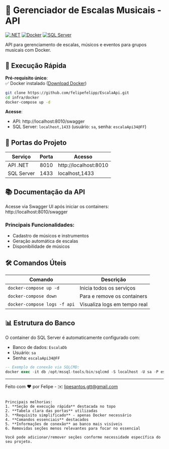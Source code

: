 # 🎵 Gerenciador de Escalas Musicais - API

[![.NET](https://img.shields.io/badge/.NET-8.0-%23512bd4)](https://dotnet.microsoft.com/)
[![Docker](https://img.shields.io/badge/Docker-✓-blue)](https://www.docker.com/)
[![SQL Server](https://img.shields.io/badge/SQL%20Server-2022-%23CC2927)](https://www.microsoft.com/sql-server)

API para gerenciamento de escalas, músicos e eventos para grupos musicais com Docker.

## 🚀 Execução Rápida

**Pré-requisito único**:  
✅ Docker instalado ([Download Docker](https://www.docker.com/products/docker-desktop))

```bash
git clone https://github.com/felipefelipp/EscalaApi.git
cd infra/docker
docker-compose up -d
```

**Acesse**:
- API: http://localhost:8010/swagger
- SQL Server: `localhost,1433` (usuário: `sa`, senha: `escalaApi34@FF`)

## 🔌 Portas do Projeto

| Serviço       | Porta  | Acesso                         |
|---------------|--------|--------------------------------|
| API .NET      | 8010   | http://localhost:8010          |
| SQL Server    | 1433   | localhost,1433                 |

## 📚 Documentação da API

Acesse via Swagger UI após iniciar os containers:  
http://localhost:8010/swagger

### Principais Funcionalidades:
- Cadastro de músicos e instrumentos
- Geração automática de escalas
- Disponibilidade de músicos

## 🛠 Comandos Úteis

| Comando                       | Descrição                    |
|-------------------------------|------------------------------|
| `docker-compose up -d`        | Inicia todos os serviços     |
| `docker-compose down`         | Para e remove os containers  |
| `docker-compose logs -f api`  | Visualiza logs em tempo real |

## 📊 Estrutura do Banco

O container do SQL Server é automaticamente configurado com:
- Banco de dados: `EscalaDb`
- Usuário: `sa`
- Senha: `escalaApi34@FF`

```sql
-- Exemplo de conexão via SQLCMD:
docker exec -it db /opt/mssql-tools/bin/sqlcmd -S localhost -U sa -P escalaApi34@FF -d EscalaDb
```

---

Feito com ❤️ por Felipe - ✉️ [lipesantos.gtt@gmail.com](mailto:lipesantos.gtt@gmail.com)
```

Principais melhorias:
1. **Seção de execução rápida** destacada no topo
2. **Tabela clara das portas** utilizadas
3. **Requisito simplificado** - apenas Docker necessário
4. **Comandos essenciais** destacados
5. **Informações de conexão** ao banco mais visíveis
6. Removidas seções menos relevantes para focar no essencial

Você pode adicionar/remover seções conforme necessidade específica do seu projeto.